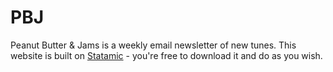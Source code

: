 PBJ
===

Peanut Butter & Jams is a weekly email newsletter of new tunes. This website is built on <a href="www.statamic.com">Statamic</a> - you're free to download it and do as you wish.
